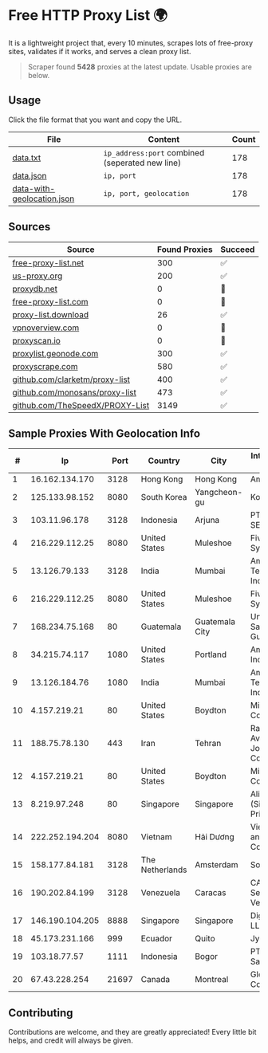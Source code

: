 
# Free HTTP Proxy List 🌍

It is a lightweight project that, every 10 minutes, scrapes lots of free-proxy sites, validates if it works, and serves a clean proxy list.


> Scraper found **5428** proxies at the latest update. Usable proxies are below.

## Usage

Click the file format that you want and copy the URL.


|File|Content|Count|
|----|-------|-----|
|[data.txt](https://raw.githubusercontent.com/themiralay/Proxy-List-World/master/data.txt)|`ip_address:port` combined (seperated new line)|178|
|[data.json](https://raw.githubusercontent.com/themiralay/Proxy-List-World/master/data.json)|`ip, port`|178|
|[data-with-geolocation.json](https://raw.githubusercontent.com/themiralay/Proxy-List-World/master/data-with-geolocation.json)|`ip, port, geolocation`|178|

## Sources

|Source|Found Proxies|Succeed|
|------|-------------|-------|
|[free-proxy-list.net](https://free-proxy-list.net)|300|✅|
|[us-proxy.org](https://www.us-proxy.org)|200|✅|
|[proxydb.net](http://proxydb.net)|0|🚫|
|[free-proxy-list.com](https://free-proxy-list.com/?page=&port=&type%5B%5D=http&type%5B%5D=https&up_time=0&search=Search)|0|🚫|
|[proxy-list.download](https://www.proxy-list.download/HTTP)|26|✅|
|[vpnoverview.com](https://vpnoverview.com/privacy/anonymous-browsing/free-proxy-servers)|0|🚫|
|[proxyscan.io](https://www.proxyscan.io)|0|🚫|
|[proxylist.geonode.com](https://proxylist.geonode.com/api/proxy-list?limit=300&page=1&sort_by=lastChecked&sort_type=desc&protocols=http,https)|300|✅|
|[proxyscrape.com](https://api.proxyscrape.com/v2/?request=displayproxies&protocol=http&timeout=10000&country=all&ssl=all&anonymity=all)|580|✅|
|[github.com/clarketm/proxy-list](https://raw.githubusercontent.com/clarketm/proxy-list/master/proxy-list-raw.txt)|400|✅|
|[github.com/monosans/proxy-list](https://raw.githubusercontent.com/monosans/proxy-list/main/proxies/http.txt)|473|✅|
|[github.com/TheSpeedX/PROXY-List](https://raw.githubusercontent.com/TheSpeedX/PROXY-List/master/http.txt)|3149|✅|


## Sample Proxies With Geolocation Info

|#|Ip|Port|Country|City|Internet Service Provider|
|-|--|----|-------|----|-------------------------|
|1|16.162.134.170|3128|Hong Kong|Hong Kong|Amazon.com|
|2|125.133.98.152|8080|South Korea|Yangcheon-gu|Korea Telecom|
|3|103.11.96.178|3128|Indonesia|Arjuna|PT SKYLINE SEMESTA|
|4|216.229.112.25|8080|United States|Muleshoe|Five Area Systems, LLC|
|5|13.126.79.133|3128|India|Mumbai|Amazon Technologies Inc|
|6|216.229.112.25|8080|United States|Muleshoe|Five Area Systems, LLC|
|7|168.234.75.168|80|Guatemala|Guatemala City|Universidad de San Carlos de Guatemala|
|8|34.215.74.117|1080|United States|Portland|Amazon.com, Inc.|
|9|13.126.184.76|1080|India|Mumbai|Amazon Technologies Inc|
|10|4.157.219.21|80|United States|Boydton|Microsoft Corporation|
|11|188.75.78.130|443|Iran|Tehran|Rasaneh Avabarid Private Joint Stock Company|
|12|4.157.219.21|80|United States|Boydton|Microsoft Corporation|
|13|8.219.97.248|80|Singapore|Singapore|Alibaba Cloud (Singapore) Private Limited|
|14|222.252.194.204|8080|Vietnam|Hải Dương|VietNam Post and Telecom Corporation|
|15|158.177.84.181|3128|The Netherlands|Amsterdam|SoftLayer|
|16|190.202.84.199|3128|Venezuela|Caracas|CANTV Servicios, Venezuela|
|17|146.190.104.205|8888|Singapore|Singapore|DigitalOcean, LLC|
|18|45.173.231.166|999|Ecuador|Quito|Jyxcem Cia.ltda|
|19|103.18.77.57|1111|Indonesia|Bogor|PT Usaha Adi Sanggoro|
|20|67.43.228.254|21697|Canada|Montreal|GloboTech Communications|



## Contributing

Contributions are welcome, and they are greatly appreciated! Every
little bit helps, and credit will always be given.

